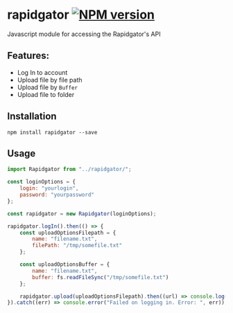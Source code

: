 # rapidgator [![NPM version](https://badge.fury.io/js/rapidgator.svg)](http://badge.fury.io/js/rapidgator)

Javascript module for accessing the Rapidgator's API

## Features:

 * Log In to account
 * Upload file by file path
 * Upload file by `Buffer`
 * Upload file to folder

## Installation

`npm install rapidgator --save`

## Usage

```javascript
import Rapidgator from "../rapidgator/";

const loginOptions = {
    login: "yourlogin",
    password: "yourpassword"
};

const rapidgator = new Rapidgator(loginOptions);

rapidgator.logIn().then(() => {
    const uploadOptionsFilepath = {
        name: "filename.txt",
        filePath: "/tmp/somefile.txt"
    };

	const uploadOptionsBuffer = {
        name: "filename.txt",
        buffer: fs.readFileSync("/tmp/somefile.txt")
    };

    rapidgator.upload(uploadOptionsFilepath).then((url) => console.log(`Your file has been uploaded. URL: ${url}`)).catch(console.error);
}).catch((err) => console.error("Failed on logging in. Error: ", err));
```
